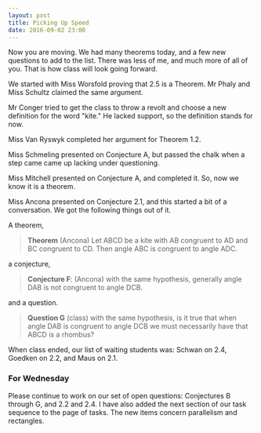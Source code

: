 ```yaml
---
layout: post
title: Picking Up Speed
date: 2016-09-02 23:00
---
```


Now you are moving. We had many theorems today, and a few new questions to add to
the list. There was less of me, and much more of all of you. That is how class will
look going forward.

We started with Miss Worsfold proving that 2.5 is a Theorem. Mr Phaly and Miss
Schultz claimed the same argument.

Mr Conger tried to get the class to throw a revolt and choose a new definition
for the word "kite." He lacked support, so the definition stands for now.

Miss Van Ryswyk completed her argument for Theorem 1.2.

Miss Schmeling presented on Conjecture A, but passed the chalk when a step came
came up lacking under questioning.

Miss Mitchell presented on Conjecture A, and completed it. So, now we know it is
a theorem.

Miss Ancona presented on Conjecture 2.1, and this started a bit of a conversation.
We got the following things out of it.

A theorem,

> **Theorem** (Ancona) Let ABCD be a kite with AB congruent to AD and BC congruent
to CD. Then angle ABC is congruent to angle ADC.

a conjecture,

> **Conjecture F**: (Ancona) with the same hypothesis, generally angle DAB is not
congruent to angle DCB.

and a question.

> **Question G** (class) with the same hypothesis, is it true that when angle DAB is
congruent to angle DCB we must necessarily have that ABCD is a rhombus?

When class ended, our list of waiting students was: Schwan on 2.4, Goedken on 2.2, and
Maus on 2.1.

### For Wednesday

Please continue to work on our set of open questions: Conjectures B through G, and 2.2 and 2.4.
I have also added the next section of our task sequence to the page of tasks. The
new items concern parallelism and rectangles.
